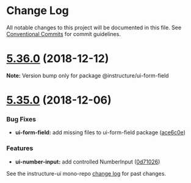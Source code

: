 # Change Log

All notable changes to this project will be documented in this file.
See [Conventional Commits](https://conventionalcommits.org) for commit guidelines.

<a name="5.36.0"></a>
# [5.36.0](https://github.com/instructure/instructure-ui/compare/v5.35.0...v5.36.0) (2018-12-12)

**Note:** Version bump only for package @instructure/ui-form-field





<a name="5.35.0"></a>
# [5.35.0](https://github.com/instructure/instructure-ui/compare/v5.34.0...v5.35.0) (2018-12-06)


### Bug Fixes

* **ui-form-field:** add missing files to ui-form-field package ([ace6c0e](https://github.com/instructure/instructure-ui/commit/ace6c0e))


### Features

* **ui-number-input:** add controlled NumberInput ([0d71026](https://github.com/instructure/instructure-ui/commit/0d71026))





See the instructure-ui mono-repo [change log](#CHANGELOG) for past changes.
